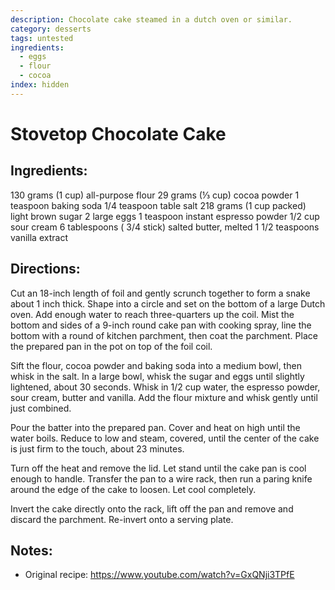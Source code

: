 ```yaml
---
description: Chocolate cake steamed in a dutch oven or similar.
category: desserts
tags: untested
ingredients:
  - eggs
  - flour
  - cocoa
index: hidden
---
```


# Stovetop Chocolate Cake

## Ingredients:

130 grams (1 cup) all-purpose flour
29 grams (⅓ cup) cocoa powder
1 teaspoon baking soda
1/4 teaspoon table salt
218 grams (1 cup packed) light brown sugar
2 large eggs
1 teaspoon instant espresso powder
1/2 cup sour cream
6 tablespoons ( 3/4 stick) salted butter, melted
1 1/2 teaspoons vanilla extract


## Directions:

Cut an 18-inch length of foil and gently scrunch together to form a snake about 1 inch thick. Shape into a circle and set on the bottom of a large Dutch oven. Add enough water to reach three-quarters up the coil. Mist the bottom and sides of a 9-inch round cake pan with cooking spray, line the bottom with a round of kitchen parchment, then coat the parchment. Place the prepared pan in the pot on top of the foil coil.

Sift the flour, cocoa powder and baking soda into a medium bowl, then whisk in the salt. In a large bowl, whisk the sugar and eggs until slightly lightened, about 30 seconds. Whisk in 1/2 cup water, the espresso powder, sour cream, butter and vanilla. Add the flour mixture and whisk gently until just combined.

Pour the batter into the prepared pan. Cover and heat on high until the water boils. Reduce to low and steam, covered, until the center of the cake is just firm to the touch, about 23 minutes.

Turn off the heat and remove the lid. Let stand until the cake pan is cool enough to handle. Transfer the pan to a wire rack, then run a paring knife around the edge of the cake to loosen. Let cool completely.

Invert the cake directly onto the rack, lift off the pan and remove and discard the parchment. Re-invert onto a serving plate.

## Notes:

* Original recipe: <https://www.youtube.com/watch?v=GxQNji3TPfE>
